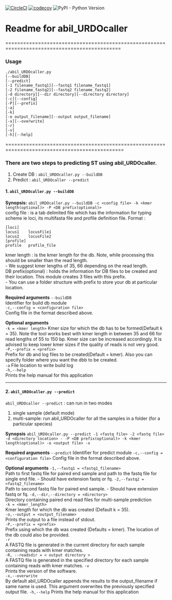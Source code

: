 [![CircleCI](https://circleci.com/gh/ar0ch/URDO-SMOREd.svg?style=svg&circle-token=e5cfa9a42dfa40c1a26051677c8ee81d58bfbc01)](https://circleci.com/gh/ar0ch/URDO-SMOREd) [![codecov](https://codecov.io/gh/ar0ch/URDO-predictor/branch/master/graph/badge.svg?token=7GMwrJkKA8)](https://codecov.io/gh/ar0ch/URDO-SMOREd) ![PyPI - Python Version](https://img.shields.io/pypi/pyversions/Django.svg) 

# Readme for abil\_URDOcaller
=============================================================================================
### Usage
```
./abil_URDOcaller.py 
[--buildDB]
[--predict]
[-1 filename_fastq1][--fastq1 filename_fastq1]
[-2 filename_fastq2][--fastq2 filename_fastq2]
[-d directory][--dir directory][--directory directory]
[-c][--config]
[-P][--prefix]
[-a]
[-k]
[-o output_filename][--output output_filename]
[-x][--overwrite]
[-r]
[-v]
[-h][--help]
```
==============================================================================================

### There are two steps to predicting ST using abil\_URDOcaller.
1. Create DB : `abil_URDOcaller.py --buildDB`
2. Predict : `abil_URDOcaller --predict`

#### 1. `abil_URDOcaller.py --buildDB`

**Synopsis:**
`abil_URDOcaller.py --buildDB -c <config file> -k <kmer length(optional)> -P <DB prefix(optional)>`  
config file : is a tab delimited file which has the information for typing scheme ie loci, its multifasta file and profile definition file.
    Format : 
```
[loci]  
locus1    locusFile1
locus2    locusFile2
[profile]
profile   profile_file
```
kmer length : is the kmer length for the db. Note, while processing this should be smaller than the read length.  
    - We suggest kmer lengths of 35, 66 depending on the read length.  
DB prefix(optional) : holds the information for DB files to be created and their location. This module creates 3 files with this prefix.  
    - You can use a folder structure with prefix to store your db at particular location.

**Required arguments**
`--buildDB`  
    Identifier for build db module  
`-c,--config = <configuration file>`  
    Config file in the format described above.   

**Optional arguments**  
`-k = <kmer length>`
    Kmer size for which the db has to be formed(Default k = 35). Note the tool works best with kmer length in between 35 and 66
  for read lengths of 55 to 150 bp. Kmer size can be increased accordingly. It is advised to keep lower kmer sizes 
  if the quality of reads is not very good.  
`-P,--prefix = <prefix>`  
  Prefix for db and log files to be created(Default = kmer). Also you can specify folder where you want the dbb to be created.  
`-a`
    File location to write build log  
`-h,--help`  
    Prints the help manual for this application  

 --------------------------------------------------------------------------------------------
 
#### 2. `abil_URDOcaller.py --predict`
  
`abil_URDOcaller --predict` : can run in two modes
  1) single sample (default mode)
  2) multi-sample: run abil\_URDOcaller for all the samples in a folder (for a particular species)

**Synopsis**
`abil_URDOcaller.py --predict -1 <fastq file> -2 <fastq file> -d <directory location> - -P <DB prefix(optional)> -k <kmer length(optional)> -o <output file> -x`

**Required arguments** 
`--predict`
  Identifier for predict module
`-c,--config = <configuration file>`
  Config file in the format described above. 
  
**Optional arguments**
`-1,--fastq1 = <fastq1_filename>`  
Path to first fastq file for paired end sample and path to the fastq file for single end file.
    - Should have extension fastq or fq.
`-2,--fastq2 = <fastq2_filename>`  
  Path to second fastq file for paired end sample.
    - Should have extension fastq or fq.
`-d,--dir,--directory = <directory>`  
  Directory containing paired end read files for multi-sample prediction  
`-k = <kmer_length>`  
  Kmer length for which the db was created (Default k = 35).  
`-o,--output = <output_filename>`  
  Prints the output to a file instead of stdout.  
`-P,--prefix = <prefix>`  
  Prefix using which the db was created (Defaults = kmer). The location of the db could also be provided.  
`-r`  
  A FASTQ file is generated in the current directory for each sample containing reads with kmer matches.  
`-R, --readsdir = < output directory >`  
  A FASTQ file is generated in the specified directory for each sample containing reads with kmer matches. 
`-v`  
  Prints the version of the software.  
`-x,--overwrite`  
  By default abil\_URDOcaller appends the results to the output\_filename if same name is used.
  This argument overwrites the previously specified output file.
`-h,--help`
  Prints the help manual for this application  

